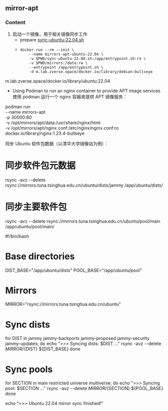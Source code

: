 ## mirror-apt

### Content
1. 启动一个镜像，用于相关镜像同步工作
    * prepare [sync-ubuntu-22.04.sh](sync-ubuntu-22.04.sh)
    * ```shell
      docker run --rm --init \
          --name mirrors-apt-ubuntu-22.04 \
          -v $PWD/sync-ubuntu-22.04.sh:/app/entrypoint.sh:ro \
          -v $PWD/mirrors:/data:rw \
          --entrypoint /app/entrypoint.sh \
          -d m.lab.zverse.space/docker.io/library/debian:bullseye
      ```

m.lab.zverse.space/docker.io/library/ubuntu:22.04


* Using Podman to run an nginx container to provide APT image services
使用 podman 运行一个 nginx 容器来提供 APT 镜像服务：

podman run \
--name mirrors-apt \
-p 30000:80 \
-v /opt/mirrors/apt/data:/usr/share/nginx/html \
-v /opt/mirrors/apt/nginx.conf:/etc/nginx/nginx.conf:ro \
docker.io/library/nginx:1.23.4-bullseye

同步 Ubuntu 软件包数据（以清华大学镜像站为例）：

# 同步软件包元数据
rsync -avz --delete rsync://mirrors.tuna.tsinghua.edu.cn/ubuntu/dists/jammy /app/ubuntu/dists/

# 同步主要软件包
rsync -avz --delete rsync://mirrors.tuna.tsinghua.edu.cn/ubuntu/pool/main /app/ubuntu/pool/main/



#!/bin/bash

# Base directories
DIST_BASE="/app/ubuntu/dists"
POOL_BASE="/app/ubuntu/pool"

# Mirrors
MIRROR="rsync://mirrors.tuna.tsinghua.edu.cn/ubuntu"

# Sync dists
for DIST in jammy jammy-backports jammy-proposed jammy-security jammy-updates; do
echo ">>> Syncing dists: $DIST ..."
rsync -avz --delete ${MIRROR}/${DIST} ${DIST_BASE}
done

# Sync pools
for SECTION in main restricted universe multiverse; do
echo ">>> Syncing pool: $SECTION ..."
rsync -avz --delete ${MIRROR}/${SECTION} ${POOL_BASE}
done

echo ">>> Ubuntu 22.04 mirror sync finished!"
